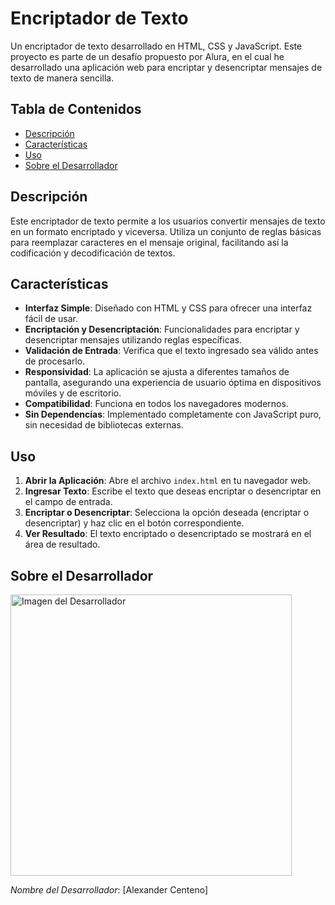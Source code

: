 # Encriptador de Texto

Un encriptador de texto desarrollado en HTML, CSS y JavaScript. Este proyecto es parte de un desafío propuesto por Alura, en el cual he desarrollado una aplicación web para encriptar y desencriptar mensajes de texto de manera sencilla.

## Tabla de Contenidos

- [Descripción](#descripción)
- [Características](#características)
- [Uso](#uso)
- [Sobre el Desarrollador](#sobre-el-desarrollador)

## Descripción

Este encriptador de texto permite a los usuarios convertir mensajes de texto en un formato encriptado y viceversa. Utiliza un conjunto de reglas básicas para reemplazar caracteres en el mensaje original, facilitando así la codificación y decodificación de textos.

## Características

- **Interfaz Simple**: Diseñado con HTML y CSS para ofrecer una interfaz fácil de usar.
- **Encriptación y Desencriptación**: Funcionalidades para encriptar y desencriptar mensajes utilizando reglas específicas.
- **Validación de Entrada**: Verifica que el texto ingresado sea válido antes de procesarlo.
- **Responsividad**: La aplicación se ajusta a diferentes tamaños de pantalla, asegurando una experiencia de usuario óptima en dispositivos móviles y de escritorio.
- **Compatibilidad**: Funciona en todos los navegadores modernos.
- **Sin Dependencias**: Implementado completamente con JavaScript puro, sin necesidad de bibliotecas externas.

## Uso

1. **Abrir la Aplicación**: Abre el archivo `index.html` en tu navegador web.
2. **Ingresar Texto**: Escribe el texto que deseas encriptar o desencriptar en el campo de entrada.
3. **Encriptar o Desencriptar**: Selecciona la opción deseada (encriptar o desencriptar) y haz clic en el botón correspondiente.
4. **Ver Resultado**: El texto encriptado o desencriptado se mostrará en el área de resultado.

## Sobre el Desarrollador

<img src="https://github.com/user-attachments/assets/05880886-01b3-49ec-bad3-5553be56523d" alt="Imagen del Desarrollador" style="width: 450px; height: auto;">

*Nombre del Desarrollador*: [Alexander Centeno]
